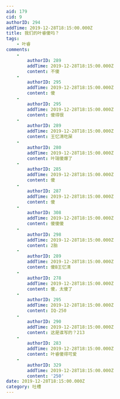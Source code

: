 ```yaml
---
aid: 179
cid: 9
authorID: 294
addTime: 2019-12-28T18:15:00.000Z
title: 我们的叶睿傻吗？
tags:
    - 叶睿
comments:
    -
        authorID: 289
        addTime: 2019-12-28T18:15:00.000Z
        content: 不傻
    -
        authorID: 295
        addTime: 2019-12-28T18:15:00.000Z
        content: 傻
    -
        authorID: 295
        addTime: 2019-12-28T18:15:00.000Z
        content: 傻得很
    -
        authorID: 289
        addTime: 2019-12-28T18:15:00.000Z
        content: 王忆清吃屎
    -
        authorID: 280
        addTime: 2019-12-28T18:15:00.000Z
        content: 叶瑞傻爆了
    -
        authorID: 285
        addTime: 2019-12-28T18:15:00.000Z
        content: 傻
    -
        authorID: 287
        addTime: 2019-12-28T18:15:00.000Z
        content: 傻
    -
        authorID: 308
        addTime: 2019-12-28T18:15:00.000Z
        content: 傻傻傻
    -
        authorID: 298
        addTime: 2019-12-28T18:15:00.000Z
        content: 2胎
    -
        authorID: 289
        addTime: 2019-12-28T18:15:00.000Z
        content: 傻B王忆清
    -
        authorID: 278
        addTime: 2019-12-28T18:15:00.000Z
        content: 傻，太傻了
    -
        authorID: 295
        addTime: 2019-12-28T18:15:00.000Z
        content: IQ-250
    -
        authorID: 290
        addTime: 2019-12-28T18:15:00.000Z
        content: 这是谁写的？213
    -
        authorID: 283
        addTime: 2019-12-28T18:15:00.000Z
        content: 叶睿傻得可爱
    -
        authorID: 329
        addTime: 2019-12-28T18:15:00.000Z
        content: '250'
date: 2019-12-28T18:15:00.000Z
category: 吐槽
---
```



